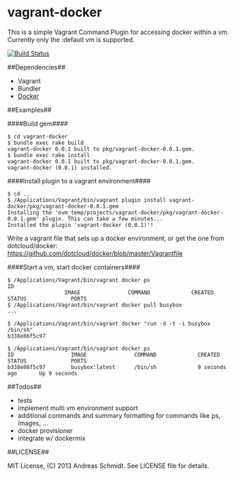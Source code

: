 vagrant-docker
==============

This is a simple Vagrant Command Plugin for accessing docker within a vm. Currently only the :default vm is supported.

[![Build Status](https://travis-ci.org/vagrant-docker.png)](https://travis-ci.org/aschmidt75/vagrant-docker)

##Dependencies##
 * Vagrant
 * Bundler
 * [Docker](http://www.docker.io/)

##Examples##

####Build gem####
```
$ cd vagrant-docker
$ bundle exec rake build
vagrant-docker 0.0.1 built to pkg/vagrant-docker-0.0.1.gem.
$ bundle exec rake install
vagrant-docker 0.0.1 built to pkg/vagrant-docker-0.0.1.gem.
vagrant-docker (0.0.1) installed.
```

####Install plugin to a vagrant environment####
```
$ cd ..
$ /Applications/Vagrant/bin/vagrant plugin install vagrant-docker/pkg/vagrant-docker-0.0.1.gem
Installing the 'ovm_temp/projects/vagrant-docker/pkg/vagrant-docker-0.0.1.gem' plugin. This can take a few minutes...
Installed the plugin 'vagrant-docker (0.0.1)'!
```

Write a vagrant file that sets up a docker environment, or get the one from dotcloud/docker: https://github.com/dotcloud/docker/blob/master/Vagrantfile

####Start a vm, start docker containers####
```
$ /Applications/Vagrant/bin/vagrant docker ps
ID
                  IMAGE               COMMAND             CREATED             STATUS              PORTS
$ /Applications/Vagrant/bin/vagrant docker pull busybox
...

$ /Applications/Vagrant/bin/vagrant docker "run -d -t -i busybox /bin/sh"
b338e86f5c97

$ /Applications/Vagrant/bin/vagrant docker ps
ID                  IMAGE               COMMAND             CREATED             STATUS              PORTS
b338e86f5c97        busybox:latest      /bin/sh             9 seconds ago       Up 9 seconds 
```


##Todos##
 * tests
 * implement multi vm environment support
 * additional commands and summary formatting for commands like ps, images, ...
 * docker provisioner
 * integrate w/ dockermix

##LICENSE##

MIT License, (C) 2013 Andreas Schmidt. See LICENSE file for details.
